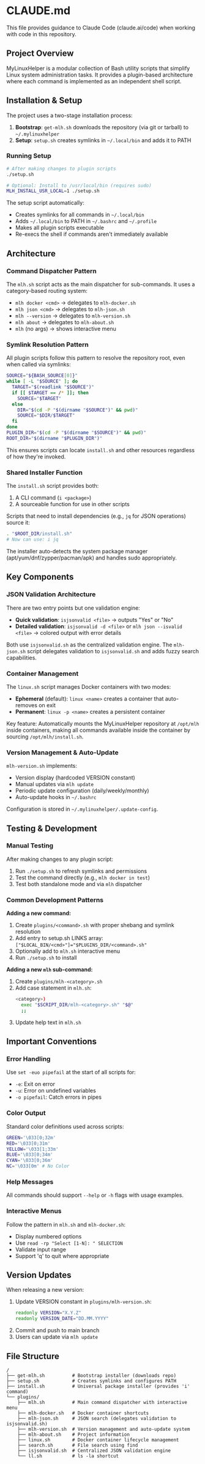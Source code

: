 # CLAUDE.md

This file provides guidance to Claude Code (claude.ai/code) when working with code in this repository.

## Project Overview

MyLinuxHelper is a modular collection of Bash utility scripts that simplify Linux system administration tasks. It provides a plugin-based architecture where each command is implemented as an independent shell script.

## Installation & Setup

The project uses a two-stage installation process:

1. **Bootstrap**: `get-mlh.sh` downloads the repository (via git or tarball) to `~/.mylinuxhelper`
2. **Setup**: `setup.sh` creates symlinks in `~/.local/bin` and adds it to PATH

### Running Setup

```bash
# After making changes to plugin scripts
./setup.sh

# Optional: Install to /usr/local/bin (requires sudo)
MLH_INSTALL_USR_LOCAL=1 ./setup.sh
```

The setup script automatically:
- Creates symlinks for all commands in `~/.local/bin`
- Adds `~/.local/bin` to PATH in `~/.bashrc` and `~/.profile`
- Makes all plugin scripts executable
- Re-execs the shell if commands aren't immediately available

## Architecture

### Command Dispatcher Pattern

The `mlh.sh` script acts as the main dispatcher for sub-commands. It uses a category-based routing system:

- `mlh docker <cmd>` → delegates to `mlh-docker.sh`
- `mlh json <cmd>` → delegates to `mlh-json.sh`
- `mlh --version` → delegates to `mlh-version.sh`
- `mlh about` → delegates to `mlh-about.sh`
- `mlh` (no args) → shows interactive menu

### Symlink Resolution Pattern

All plugin scripts follow this pattern to resolve the repository root, even when called via symlinks:

```bash
SOURCE="${BASH_SOURCE[0]}"
while [ -L "$SOURCE" ]; do
  TARGET="$(readlink "$SOURCE")"
  if [[ $TARGET == /* ]]; then
    SOURCE="$TARGET"
  else
    DIR="$(cd -P "$(dirname "$SOURCE")" && pwd)"
    SOURCE="$DIR/$TARGET"
  fi
done
PLUGIN_DIR="$(cd -P "$(dirname "$SOURCE")" && pwd)"
ROOT_DIR="$(dirname "$PLUGIN_DIR")"
```

This ensures scripts can locate `install.sh` and other resources regardless of how they're invoked.

### Shared Installer Function

The `install.sh` script provides both:
1. A CLI command (`i <package>`)
2. A sourceable function for use in other scripts

Scripts that need to install dependencies (e.g., `jq` for JSON operations) source it:

```bash
. "$ROOT_DIR/install.sh"
# Now can use: i jq
```

The installer auto-detects the system package manager (apt/yum/dnf/zypper/pacman/apk) and handles sudo appropriately.

## Key Components

### JSON Validation Architecture

There are two entry points but one validation engine:

- **Quick validation**: `isjsonvalid <file>` → outputs "Yes" or "No"
- **Detailed validation**: `isjsonvalid -d <file>` or `mlh json --isvalid <file>` → colored output with error details

Both use `isjsonvalid.sh` as the centralized validation engine. The `mlh-json.sh` script delegates validation to `isjsonvalid.sh` and adds fuzzy search capabilities.

### Container Management

The `linux.sh` script manages Docker containers with two modes:

- **Ephemeral** (default): `linux <name>` creates a container that auto-removes on exit
- **Permanent**: `linux -p <name>` creates a persistent container

Key feature: Automatically mounts the MyLinuxHelper repository at `/opt/mlh` inside containers, making all commands available inside the container by sourcing `/opt/mlh/install.sh`.

### Version Management & Auto-Update

`mlh-version.sh` implements:
- Version display (hardcoded VERSION constant)
- Manual updates via `mlh update`
- Periodic update configuration (daily/weekly/monthly)
- Auto-update hooks in `~/.bashrc`

Configuration is stored in `~/.mylinuxhelper/.update-config`.

## Testing & Development

### Manual Testing

After making changes to any plugin script:

1. Run `./setup.sh` to refresh symlinks and permissions
2. Test the command directly (e.g., `mlh docker in test`)
3. Test both standalone mode and via `mlh` dispatcher

### Common Development Patterns

**Adding a new command:**

1. Create `plugins/<command>.sh` with proper shebang and symlink resolution
2. Add entry to setup.sh LINKS array: `["$LOCAL_BIN/<cmd>"]="$PLUGINS_DIR/<command>.sh"`
3. Optionally add to `mlh.sh` interactive menu
4. Run `./setup.sh` to install

**Adding a new `mlh` sub-command:**

1. Create `plugins/mlh-<category>.sh`
2. Add case statement in `mlh.sh`:
   ```bash
   <category>)
     exec "$SCRIPT_DIR/mlh-<category>.sh" "$@"
     ;;
   ```
3. Update help text in `mlh.sh`

## Important Conventions

### Error Handling

Use `set -euo pipefail` at the start of all scripts for:
- `-e`: Exit on error
- `-u`: Error on undefined variables
- `-o pipefail`: Catch errors in pipes

### Color Output

Standard color definitions used across scripts:

```bash
GREEN='\033[0;32m'
RED='\033[0;31m'
YELLOW='\033[1;33m'
BLUE='\033[0;34m'
CYAN='\033[0;36m'
NC='\033[0m' # No Color
```

### Help Messages

All commands should support `--help` or `-h` flags with usage examples.

### Interactive Menus

Follow the pattern in `mlh.sh` and `mlh-docker.sh`:
- Display numbered options
- Use `read -rp "Select [1-N]: " SELECTION`
- Validate input range
- Support 'q' to quit where appropriate

## Version Updates

When releasing a new version:

1. Update VERSION constant in `plugins/mlh-version.sh`:
   ```bash
   readonly VERSION="X.Y.Z"
   readonly VERSION_DATE="DD.MM.YYYY"
   ```
2. Commit and push to main branch
3. Users can update via `mlh update`

## File Structure

```
/
├── get-mlh.sh          # Bootstrap installer (downloads repo)
├── setup.sh            # Creates symlinks and configures PATH
├── install.sh          # Universal package installer (provides 'i' command)
└── plugins/
    ├── mlh.sh          # Main command dispatcher with interactive menu
    ├── mlh-docker.sh   # Docker container shortcuts
    ├── mlh-json.sh     # JSON search (delegates validation to isjsonvalid.sh)
    ├── mlh-version.sh  # Version management and auto-update system
    ├── mlh-about.sh    # Project information
    ├── linux.sh        # Docker container lifecycle management
    ├── search.sh       # File search using find
    ├── isjsonvalid.sh  # Centralized JSON validation engine
    └── ll.sh           # ls -la shortcut
```
